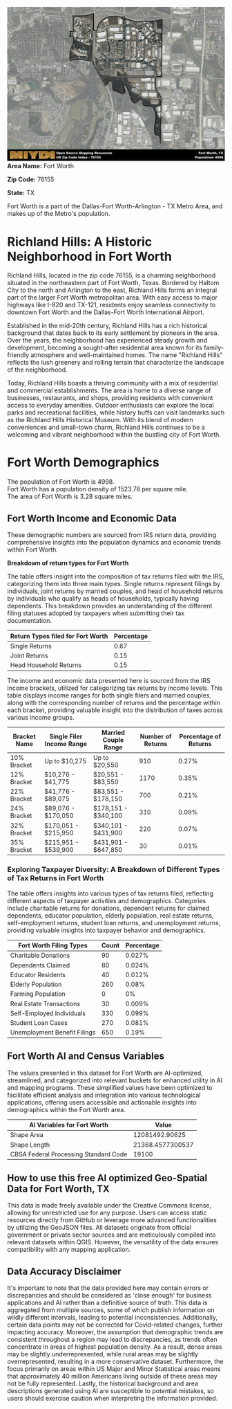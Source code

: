 ![Image Alt Text](../_images/76155.png)
**Area Name:** Fort Worth

**Zip Code:** 76155

**State:** TX

Fort Worth is a part of the Dallas-Fort Worth-Arlington - TX Metro Area, and makes up  of the Metro's population.  

# Richland Hills: A Historic Neighborhood in Fort Worth

Richland Hills, located in the zip code 76155, is a charming neighborhood situated in the northeastern part of Fort Worth, Texas. Bordered by Haltom City to the north and Arlington to the east, Richland Hills forms an integral part of the larger Fort Worth metropolitan area. With easy access to major highways like I-820 and TX-121, residents enjoy seamless connectivity to downtown Fort Worth and the Dallas-Fort Worth International Airport.

Established in the mid-20th century, Richland Hills has a rich historical background that dates back to its early settlement by pioneers in the area. Over the years, the neighborhood has experienced steady growth and development, becoming a sought-after residential area known for its family-friendly atmosphere and well-maintained homes. The name "Richland Hills" reflects the lush greenery and rolling terrain that characterize the landscape of the neighborhood.

Today, Richland Hills boasts a thriving community with a mix of residential and commercial establishments. The area is home to a diverse range of businesses, restaurants, and shops, providing residents with convenient access to everyday amenities. Outdoor enthusiasts can explore the local parks and recreational facilities, while history buffs can visit landmarks such as the Richland Hills Historical Museum. With its blend of modern conveniences and small-town charm, Richland Hills continues to be a welcoming and vibrant neighborhood within the bustling city of Fort Worth.

# Fort Worth Demographics

The population of Fort Worth is 4998.  
Fort Worth has a population density of 1523.78 per square mile.  
The area of Fort Worth is 3.28 square miles.  

## Fort Worth Income and Economic Data

These demographic numbers are sourced from IRS return data, providing comprehensive insights into the population dynamics and economic trends within Fort Worth.

**Breakdown of return types for Fort Worth**

The table offers insight into the composition of tax returns filed with the IRS, categorizing them into three main types. Single returns represent filings by individuals, joint returns by married couples, and head of household returns by individuals who qualify as heads of households, typically having dependents. This breakdown provides an understanding of the different filing statuses adopted by taxpayers when submitting their tax documentation.

| Return Types filed for Fort Worth                              | Percentage          |
|----------------------------------------------------------|---------------------|
| Single Returns                                            | 0.67 |
| Joint Returns                                             | 0.15 |
| Head Household Returns                                    | 0.15 |

The income and economic data presented here is sourced from the IRS income brackets, utilized for categorizing tax returns by income levels. This table displays income ranges for both single filers and married couples, along with the corresponding number of returns and the percentage within each bracket, providing valuable insight into the distribution of taxes across various income groups.

| Bracket Name       | Single Filer Income Range | Married Couple Range | Number of Returns | Percentage of Returns |
|--------------------|----------------------------|----------------------|-------------------|-----------------------|
| 10% Bracket        | Up to $10,275              | Up to $20,550        | 910 | 0.27% |
| 12% Bracket        | $10,276 - $41,775          | $20,551 - $83,550    | 1170 | 0.35% |
| 22% Bracket        | $41,776 - $89,075          | $83,551 - $178,150   | 700 | 0.21% |
| 24% Bracket        | $89,076 - $170,050         | $178,151 - $340,100  | 310 | 0.09% |
| 32% Bracket        | $170,051 - $215,950        | $340,101 - $431,900  | 220 | 0.07% |
| 35% Bracket        | $215,951 - $539,900        | $431,901 - $647,850  | 30 | 0.01% |

### Exploring Taxpayer Diversity: A Breakdown of Different Types of Tax Returns in Fort Worth

The table offers insights into various types of tax returns filed, reflecting different aspects of taxpayer activities and demographics. Categories include charitable returns for donations, dependent returns for claimed dependents, educator population, elderly population, real estate returns, self-employment returns, student loan returns, and unemployment returns, providing valuable insights into taxpayer behavior and demographics.

| Fort Worth Filing Types                    | Count | Percentage |
|--------------------------------------|-------|------------|
| Charitable Donations                 | 90 | 0.027% |
| Dependents Claimed                   | 80 | 0.024% |
| Educator Residents                   | 40 | 0.012% |
| Elderly Population                   | 260 | 0.08% |
| Farming Population                   | 0 | 0% |
| Real Estate Transactions             | 30 | 0.009% |
| Self-Employed Individuals            | 330 | 0.099% |
| Student Loan Cases                   | 270 | 0.081% |
| Unemployment Benefit Filings         | 650 | 0.19% |

## Fort Worth AI and Census Variables

The values presented in this dataset for Fort Worth are AI-optimized, streamlined, and categorized into relevant buckets for enhanced utility in AI and mapping programs. These simplified values have been optimized to facilitate efficient analysis and integration into various technological applications, offering users accessible and actionable insights into demographics within the Fort Worth area.

| AI Variables for Fort Worth | Value |
|-------------|-------|
| Shape Area | 12081492.90625 |
| Shape Length | 21368.4577300537 |
| CBSA Federal Processing Standard Code | 19100 |

## How to use this free AI optimized Geo-Spatial Data for Fort Worth, TX

This data is made freely available under the Creative Commons license, allowing for unrestricted use for any purpose. Users can access static resources directly from GitHub or leverage more advanced functionalities by utilizing the GeoJSON files. All datasets originate from official government or private sector sources and are meticulously compiled into relevant datasets within QGIS. However, the versatility of the data ensures compatibility with any mapping application.

## Data Accuracy Disclaimer
It's important to note that the data provided here may contain errors or discrepancies and should be considered as 'close enough' for business applications and AI rather than a definitive source of truth. This data is aggregated from multiple sources, some of which publish information on wildly different intervals, leading to potential inconsistencies. Additionally, certain data points may not be corrected for Covid-related changes, further impacting accuracy. Moreover, the assumption that demographic trends are consistent throughout a region may lead to discrepancies, as trends often concentrate in areas of highest population density. As a result, dense areas may be slightly underrepresented, while rural areas may be slightly overrepresented, resulting in a more conservative dataset. Furthermore, the focus primarily on areas within US Major and Minor Statistical areas means that approximately 40 million Americans living outside of these areas may not be fully represented. Lastly, the historical background and area descriptions generated using AI are susceptible to potential mistakes, so users should exercise caution when interpreting the information provided.
